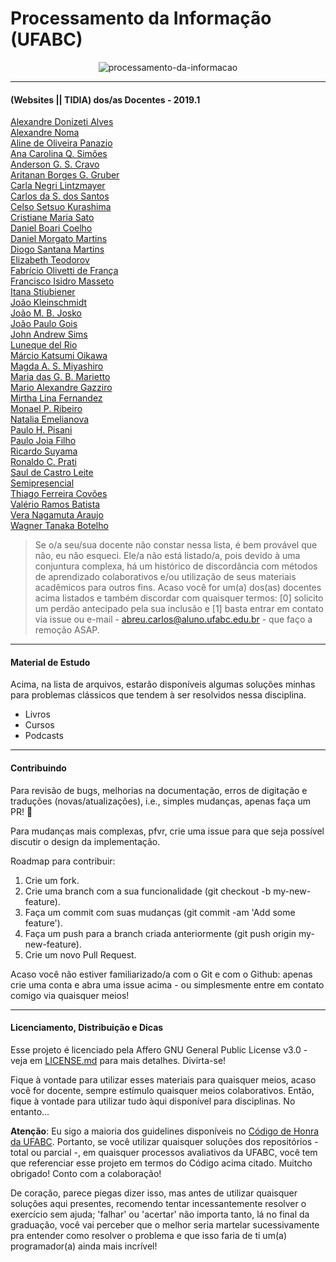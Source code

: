 # Processamento da Informação (UFABC)

<p align="center"

![processamento-da-informacao](https://abstrusegoose.com/strips/ars_longa_vita_brevis.png)
>
</p>

---

#### (Websites || TIDIA) dos/as Docentes - 2019.1

[Alexandre Donizeti Alves]() <br/>
[Alexandre Noma]() <br/> 
[Aline de Oliveira Panazio]() <br/> 
[Ana Carolina Q. Simões]() <br/> 
[Anderson G. S. Cravo]() <br/> 
[Aritanan Borges G. Gruber](http://professor.ufabc.edu.br/~aritanan.gruber/teaching/pi19/) <br/> 
[Carla Negri Lintzmayer](http://professor.ufabc.edu.br/~carla.negri/) <br/> 
[Carlos da S. dos Santos]() <br/>
[Celso Setsuo Kurashima]() <br/>
[Cristiane Maria Sato]() <br/> 
[Daniel Boari Coelho]() <br/> 
[Daniel Morgato Martins]() <br/> 
[Diogo Santana Martins]() <br/> 
[Elizabeth Teodorov]() <br/> 
[Fabrício Olivetti de França](https://folivetti.github.io/teaching/) <br/> 
[Francisco Isidro Masseto]() <br/> 
[Itana Stiubiener]() <br/> 
[João Kleinschmidt](http://professor.ufabc.edu.br/~joao.kleinschmidt/) <br/>
[João M. B. Josko]() <br/>
[João Paulo Gois]() <br/>
[John Andrew Sims]() <br/> 
[Luneque del Rio]() <br/>
[Márcio Katsumi Oikawa]() <br/> 
[Magda A. S. Miyashiro]() <br/> 
[Maria das G. B. Marietto](http://professor.ufabc.edu.br/~graca.marietto/) <br/>
[Mario Alexandre Gazziro](http://professor.ufabc.edu.br/~mario.gazziro/) <br/>
[Mirtha Lina Fernandez]() <br/>
[Monael P. Ribeiro]() <br/>
[Natalia Emelianova]() <br/> 
[Paulo H. Pisani](http://professor.ufabc.edu.br/~paulo.pisani/) <br/> 
[Paulo Joia Filho](http://paulojoia.orgfree.com/) <br/> 
[Ricardo Suyama]() <br/> 
[Ronaldo C. Prati]() <br/> 
[Saul de Castro Leite]() <br/> 
[Semipresencial]() <br/>
[Thiago Ferreira Covões]() <br/>
[Valério Ramos Batista]() <br/>
[Vera Nagamuta Araujo]() <br/> 
[Wagner Tanaka Botelho]() <br/> 

> Se o/a seu/sua docente não constar nessa lista, é bem provável que não, eu não esqueci. Ele/a não está listado/a, pois devido à uma conjuntura complexa, há um histórico de discordância com métodos de aprendizado colaborativos e/ou utilização de seus materiais acadêmicos para outros fins. Acaso você for um(a) dos(as) docentes acima listados e também discordar com quaisquer termos: [0] solicito um perdão antecipado pela sua inclusão e [1] basta entrar em contato via issue ou e-mail - abreu.carlos@aluno.ufabc.edu.br - que faço a remoção ASAP. 

---

#### Material de Estudo

Acima, na lista de arquivos, estarão disponíveis algumas soluções minhas para problemas clássicos que tendem à ser resolvidos nessa disciplina. </br> 

- Livros
- Cursos
- Podcasts


---

#### Contribuindo

Para revisão de bugs, melhorias na documentação, erros de digitação e traduções (novas/atualizações), i.e., simples mudanças, apenas faça um PR! :tada: </br>

Para mudanças mais complexas, pfvr, crie uma issue para que seja possível discutir o design da implementação. <br/>

Roadmap para contribuir: </br>

1. Crie um fork.
2. Crie uma branch com a sua funcionalidade (git checkout -b my-new-feature).
3. Faça um commit com suas mudanças (git commit -am 'Add some feature').
4. Faça um push para a branch criada anteriormente (git push origin my-new-feature).
5. Crie um novo Pull Request.

Acaso você não estiver familiarizado/a com o Git e com o Github: apenas crie uma conta e abra uma issue acima - ou simplesmente entre em contato comigo via quaisquer meios! 

---

#### Licenciamento, Distribuição e Dicas

Esse projeto é licenciado pela Affero GNU General Public License v3.0 - veja em [LICENSE.md](https://github.com/el-cardu/salve-se-em-pi/blob/master/LICENSE) para mais detalhes. Divirta-se! </br>

Fique à vontade para utilizar esses materiais para quaisquer meios, acaso você for docente, sempre estímulo quaisquer meios colaborativos. Então, fique à vontade para utilizar tudo àqui disponível para disciplinas. No entanto... <br/>

**Atenção**: Eu sigo a maioria dos guidelines disponíveis no [Código de Honra da UFABC](http://professor.ufabc.edu.br/~e.francesquini/codigodehonra/). Portanto, se você utilizar quaisquer soluções dos repositórios - total ou parcial -, em quaisquer processos avaliativos da UFABC, você tem que referenciar esse projeto em termos do Código acima citado. Muitcho obrigado! Conto com a colaboração! </br>

De coração, parece piegas dizer isso, mas antes de utilizar quaisquer soluções aqui presentes, recomendo tentar incessantemente resolver o exercício sem ajuda; 'falhar' ou 'acertar' não importa tanto, lá no final da graduação, você vai perceber que o melhor seria martelar sucessivamente pra entender como resolver o problema e que isso faria de ti um(a) programador(a) ainda mais incrível!
